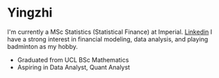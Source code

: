 # Yingzhi

I'm currently a MSc Statistics (Statistical Finance) at Imperial. [Linkedin](https://www.linkedin.com/yingzhi-zhang-wendy/)
I have a strong interest in financial modeling, data analysis, and playing badminton as my hobby. 
- Graduated from UCL BSc Mathematics
- Aspiring in Data Analyst, Quant Analyst
